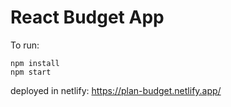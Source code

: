 # React Budget App

To run:

```
npm install 
npm start 
```
deployed in netlify:
https://plan-budget.netlify.app/
